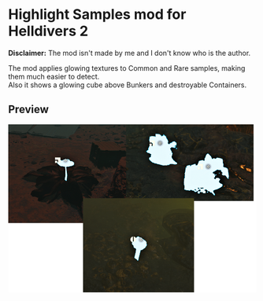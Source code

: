 # Highlight Samples mod for Helldivers 2
**Disclaimer:** The mod isn't made by me and I don't know who is the author.  

The mod applies glowing textures to Common and Rare samples, making them much easier to detect.  
Also it shows a glowing cube above Bunkers and destroyable Containers.

## Preview
![Preview1](Preview1.png)